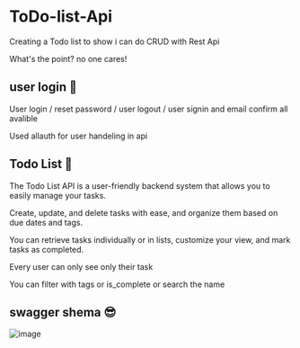 # ToDo-list-Api

Creating a Todo list to show i can do CRUD with Rest Api

What's the point? no one cares!


## user login 🔐

User login / reset password / user logout / user signin and email confirm all avalible

Used allauth for user handeling in api

## Todo List 📃

The Todo List API is a user-friendly backend system that allows you to easily manage your tasks.

Create, update, and delete tasks with ease, and organize them based on due dates and tags.

You can retrieve tasks individually or in lists, customize your view, and mark tasks as completed.

Every user can only see only their task

You can filter with tags or is_complete or search the name

## swagger shema 😎

![image](https://github.com/Arshia-Izadyar/ToDo-list-Api/assets/110552657/5e7d8802-11b6-4d06-bd2c-7ed04f0ee3d0)

